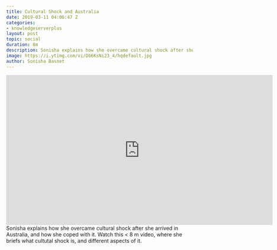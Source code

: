 ```yaml
---
title: Cultural Shock and Australia
date: 2019-03-11 04:06:47 Z
categories:
- knowledgeserverplus
layout: post
topic: social
duration: 8m
description: Sonisha explains how she overcame cultural shock after she arrived in Australia, and how she coped with it. Watch this < 8 m video, where she briefs what cultutal shock is, and different aspects of it.
image: https://i.ytimg.com/vi/Db6KsNi23_4/hqdefault.jpg
author: Sonisha Basnet
---
```

<div class="abc">
<iframe width="720" height="405" src="https://www.youtube.com/embed/Db6KsNi23_4?controls=0" frameborder="0" allow="accelerometer; autoplay; encrypted-media; gyroscope; picture-in-picture" allowfullscreen></iframe>

</div>
Sonisha explains how she overcame cultural shock after she arrived in Australia, and how she coped with it. Watch this < 8 m video, where she briefs what cultutal shock is, and different aspects of it.